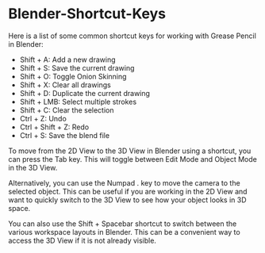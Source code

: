 # Blender-Shortcut-Keys
Here is a list of some common shortcut keys for working with Grease Pencil in Blender:

- Shift + A: Add a new drawing
- Shift + S: Save the current drawing
- Shift + O: Toggle Onion Skinning
- Shift + X: Clear all drawings
- Shift + D: Duplicate the current drawing
- Shift + LMB: Select multiple strokes
- Shift + C: Clear the selection
- Ctrl + Z: Undo
- Ctrl + Shift + Z: Redo
- Ctrl + S: Save the blend file

To move from the 2D View to the 3D View in Blender using a shortcut, you can press the Tab key. This will toggle between Edit Mode and Object Mode in the 3D View.

Alternatively, you can use the Numpad . key to move the camera to the selected object. This can be useful if you are working in the 2D View and want to quickly switch to the 3D View to see how your object looks in 3D space.

You can also use the Shift + Spacebar shortcut to switch between the various workspace layouts in Blender. This can be a convenient way to access the 3D View if it is not already visible.

